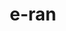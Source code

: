 ---
title: e-ran
category: Web Design
category_slug: web-design
type: content
image: images/works/e-ran.jpg
button_url: https://e-ran.app/
---